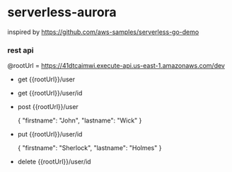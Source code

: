 # serverless-aurora


inspired by https://github.com/aws-samples/serverless-go-demo

### rest api

@rootUrl = https://41dtcaimwi.execute-api.us-east-1.amazonaws.com/dev

- get {{rootUrl}}/user
- get {{rootUrl}}/user/id
- post {{rootUrl}}/user
  
  {
    "firstname": "John",
    "lastname": "Wick"
  }

- put {{rootUrl}}/user/id
  
  {
    "firstname": "Sherlock",
    "lastname": "Holmes"
  }

- delete {{rootUrl}}/user/id
